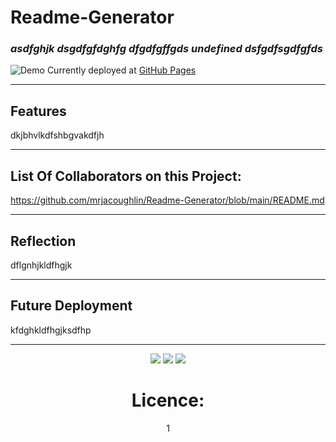
# Readme-Generator

### _asdfghjk dsgdfgfdghfg dfgdfgffgds undefined dsfgdfsgdfgfds_

![Demo](#)
    Currently deployed at [GitHub Pages](https://mrjacoughlin.github.io/Readme-Generator/)

---

## Features

dkjbhvlkdfshbgvakdfjh

---

## List Of Collaborators on this Project:
    
https://github.com/mrjacoughlin/Readme-Generator/blob/main/README.md

---

## Reflection

dflgnhjkldfhgjk

---

## Future Deployment

kfdghkldfhgjksdfhp

---

<div align ="center">
    
<img src='https://img.sheilds.io/github/repo-size/mrjacoughlin/Readme-Generator'>
<img src='https://img.sheilds.io/github/last-commit/mrjacoughlin/Readme-Generator'>
<img src='https://img.sheilds.io/github/repo-languages/mrjacoughlin/Readme-Generator'>

# Licence:
    
1

</div>
